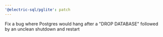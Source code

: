 ```yaml
---
'@electric-sql/pglite': patch
---
```


Fix a bug where Postgres would hang after a "DROP DATABASE" followed by an unclean shutdown and restart
